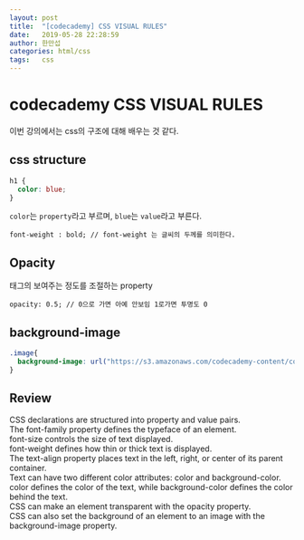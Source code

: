 ```yaml
---
layout: post
title:  "[codecademy] CSS VISUAL RULES"
date:   2019-05-28 22:28:59
author: 한만섭
categories: html/css
tags:	css
---
```


# codecademy CSS VISUAL RULES

이번 강의에서는 css의 구조에 대해 배우는 것 같다. 

## css structure

```css
h1 {
  color: blue;
}
```

`color`는 `property`라고 부르며, `blue`는 `value`라고 부른다. 


```
font-weight : bold; // font-weight 는 글씨의 두께를 의미한다.
```

## Opacity

태그의 보여주는 정도를 조절하는 property
```
opacity: 0.5; // 0으로 가면 아예 안보임 1로가면 투명도 0  
```

## background-image

```css
.image{
  background-image: url("https://s3.amazonaws.com/codecademy-content/courses/freelance-1/unit-2/soccer.jpeg");
}
```


## Review

CSS declarations are structured into property and value pairs.  
The font-family property defines the typeface of an element.  
font-size controls the size of text displayed.  
font-weight defines how thin or thick text is displayed.  
The text-align property places text in the left, right, or center of its parent container.  
Text can have two different color attributes: color and background-color. color defines the color of the text, while background-color defines the color behind the text.  
CSS can make an element transparent with the opacity property.    
CSS can also set the background of an element to an image with the background-image property.  

